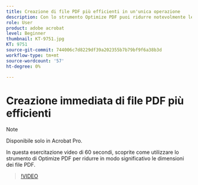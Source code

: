 ```yaml
---
title: Creazione di file PDF più efficienti in un'unica operazione
description: Con lo strumento Optimize PDF puoi ridurre notevolmente le dimensioni dei file PDF
role: User
product: adobe acrobat
level: Beginner
thumbnail: KT-9751.jpg
KT: 9751
source-git-commit: 744006c7d8229df39a202355b7b79bf9f6a38b3d
workflow-type: tm+mt
source-wordcount: '57'
ht-degree: 0%

---
```


# Creazione immediata di file PDF più efficienti

>[!NOTE]
>
>Disponibile solo in Acrobat Pro.

In questa esercitazione video di 60 secondi, scoprite come utilizzare lo strumento di Optimize PDF per ridurre in modo significativo le dimensioni dei file PDF.

>[!VIDEO](https://video.tv.adobe.com/v/340077?hidetitle=true)
